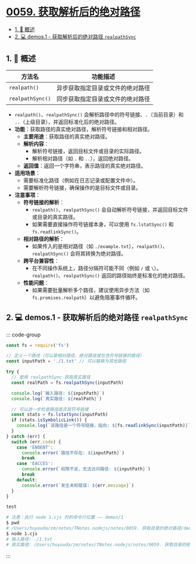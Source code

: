 # [0059. 获取解析后的绝对路径](https://github.com/tnotesjs/TNotes.nodejs/tree/main/notes/0059.%20%E8%8E%B7%E5%8F%96%E8%A7%A3%E6%9E%90%E5%90%8E%E7%9A%84%E7%BB%9D%E5%AF%B9%E8%B7%AF%E5%BE%84)

<!-- region:toc -->

- [1. 📝 概述](#1--概述)
- [2. 💻 demos.1 - 获取解析后的绝对路径 `realpathSync`](#2--demos1---获取解析后的绝对路径-realpathsync)

<!-- endregion:toc -->

## 1. 📝 概述

| 方法名           | 功能描述                         |
| ---------------- | -------------------------------- |
| `realpath()`     | 异步获取指定目录或文件的绝对路径 |
| `realpathSync()` | 同步获取指定目录或文件的绝对路径 |

- `realpath()`、`realpathSync()` 会解析路径中的符号链接、`.`（当前目录）和 `..`（上级目录），并返回标准化后的绝对路径。
- **功能**：获取路径的真实绝对路径，解析符号链接和相对路径。
  - **主要用途**：获取路径的真实绝对路径。
  - **解析内容**：
    - 解析符号链接，返回目标文件或目录的实际路径。
    - 解析相对路径（如 `.` 和 `..`），返回绝对路径。
  - **返回值**：返回一个字符串，表示路径的真实绝对路径。
- **适用场景**：
  - 需要标准化路径（例如在日志记录或配置文件中）。
  - 需要解析符号链接，确保操作的是目标文件或目录。
- **注意事项**：
  - **符号链接的解析**：
    - `realpath()`、`realpathSync()` 会自动解析符号链接，并返回目标文件或目录的真实路径。
    - 如果需要直接操作符号链接本身，可以使用 `fs.lstatSync()` 和 `fs.readlinkSync()`。
  - **相对路径的解析**：
    - 如果传入的是相对路径（如 `./example.txt`），`realpath()`、`realpathSync()` 会将其转换为绝对路径。
  - **跨平台兼容性**：
    - 在不同操作系统上，路径分隔符可能不同（例如 `/` 或 `\`）。`realpath()`、`realpathSync()` 返回的路径始终是标准化的绝对路径。
  - **性能问题**：
    - 如果需要批量解析多个路径，建议使用异步方法（如 `fs.promises.realpath`）以避免阻塞事件循环。

## 2. 💻 demos.1 - 获取解析后的绝对路径 `realpathSync`

::: code-group

```js [1.cjs] {8}
const fs = require('fs')

// 定义一个路径（可以是相对路径、绝对路径或包含符号链接的路径）
const inputPath = './1.txt' // 可以替换为其他路径

try {
  // 使用 realpathSync 获取真实路径
  const realPath = fs.realpathSync(inputPath)

  console.log(`输入路径: ${inputPath}`)
  console.log(`真实路径: ${realPath}`)

  // 可以进一步检查路径是否是符号链接
  const stats = fs.lstatSync(inputPath)
  if (stats.isSymbolicLink()) {
    console.log(`该路径是一个符号链接，指向: ${fs.readlinkSync(inputPath)}`)
  }
} catch (err) {
  switch (err.code) {
    case 'ENOENT':
      console.error(`路径不存在: ${inputPath}`)
      break
    case 'EACCES':
      console.error(`权限不足，无法访问路径: ${inputPath}`)
      break
    default:
      console.error(`发生未知错误: ${err.message}`)
  }
}
```

```txt [1.txt]
test

```

```bash [运行程序]
# 注意：执行 node 1.cjs 时的命令行位置 —— demos/1
$ pwd
# /Users/huyouda/zm/notes/TNotes.nodejs/notes/0059. 获取目录的绝对路径/demos/1
$ node 1.cjs
# 输入路径: ./1.txt
# 真实路径: /Users/huyouda/zm/notes/TNotes.nodejs/notes/0059. 获取目录的绝对路径/demos/1/1.txt
```

:::
